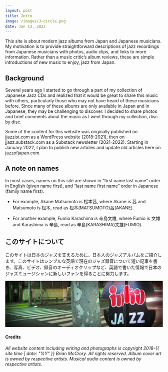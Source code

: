 ```yaml
---
layout: post
title: Intro
image: /images/J-circle.png
date: Jan 13, 2022
---
```

This site is about modern jazz albums from Japan and Japanese musicians. My motivation is to provide straightforward descriptions of jazz recordings from Japanese musicians with photos, audio clips, and links to more information. Rather than a music critic’s album reviews, these are simple introductions of new music to enjoy, jazz from Japan.

## Background 

Several years ago I started to go through a part of my collection of Japanese Jazz CDs and realized that it would be great to share this music with others, particularly those who may not have heard of these musicians before. Since many of these albums are only available in Japan and in Japanese, they may be challenging to discover. I decided to share photos and brief comments about the music as I went through my collection, disc by disc.

Some of the content for this website was originally published on jjazzist.com as a WordPress website (2018-2021), then on jjazz.substack.com as a Substack newsletter (2021-2022). Starting in January 2022, I plan to publish new articles and update old articles here on jazzofjapan.com.


## A note on names

In most cases, names on this site are shown in “first name last name” order in English (given name first), and “last name first name” order in Japanese (family name first).

* For example, Akane Matsumoto is 松本茜, where Akane is 茜 and Matsumoto is 松本, read as 松本(MATSUMOTO)茜(AKANE).

* For another example, Fumio Karashima is 辛島文雄, where Fumio is 文雄 and Karashima is 辛島, read as 辛島(KARASHIMA)文雄(FUMIO).


## このサイトについて

このサイトは日本のジャズを支えるために、日本人のジャズアルバムをご紹介します。このサイトはシンプルな英語で現在のジャズ録音について短い記事を書き、写真、ビデオ、録音のオーディオクリップなど、英語で書いた情報で日本のジャズミュージシャンに新しいファンを得ることに努力します。

[![Intro](/assets/images/intro-jazz-1024.jpeg)](/assets/images/intro-jazz-1024.jpeg)

#### Credits

*All website content including writing and photographs is copyright 2018-{{ site.time | date: "%Y" }} Brian McCrory. All rights reserved. Album cover art is owned by respective artists. Musical audio content is owned by respective artists.*